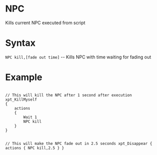 # NPC
<p>Kills current NPC executed from script
<h1>Syntax</h1>
<p><code class="language-js">NPC kill,[fade out time]</code> -- Kills NPC with time waiting for fading out
<h1>Example</h1>
<pre><code class="language-js">
// This will kill the NPC after 1 second after execution
xpt_KillMyself
{
	actions
	{
		Wait 1
		NPC kill
	}
}

// This will make the NPC fade out in 2.5 seconds
xpt_Disappear
{
	actions
	{
		NPC kill,2.5
	}
}
</code></pre>